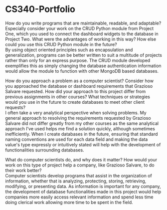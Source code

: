 # CS340-Portfolio
How do you write programs that are maintainable, readable, and adaptable? Especially consider your work on the CRUD Python module from Project One, which you used to 
connect the dashboard widgets to the database in Project Two. What were the advantages of working in this way? How else could you use this CRUD Python module in the 
future? <br />
By using object oriented principles such as encapsulation and generalization, programs can be better written to suit a multitude of projects rather than only for an 
express purpose. The CRUD module developed exemplifies this as simply changing the database authentication information would allow the module to function with other 
MongoDB based databases.

How do you approach a problem as a computer scientist? Consider how you approached the database or dashboard requirements that Grazioso Salvare requested. How did your 
approach to this project differ from previous assignments in other courses? What techniques or strategies would you use in the future to create databases to meet other 
client requests? <br />
I often take a very analytical perspective when solving problems. My general approach to resolving the requirements requested by Grazioso Salvare did not differ greatly from my other courses as the same analytical approach I've used helps me find a solution quickly, although sometimes inefficiently. When I create databases in the future, ensuring that standard naming conventions are used for each data field and making the data value's type expressly or intuitively stated will help with the development of functionalities surrounding databases.

What do computer scientists do, and why does it matter? How would your work on this type of project help a company, like Grazioso Salvare, to do their work better?  
Computer scientists develop programs that assist in the organization of information, whether that is analyzing, protecting, storing, retrieving, modifying, or presenting 
data. As information is important for any company, the development of database functionalities made in this project would help companies more easily access relevant 
information and spend less time doing clerical work allowing more time to be spent in the field.
